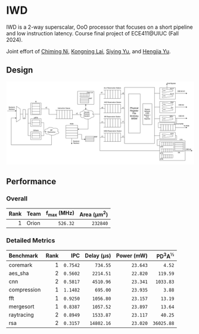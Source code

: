 # IWD
IWD is a 2-way superscalar, OoO processor that focuses on a short pipeline and low instruction latency. Course final project of ECE411@UIUC (Fall 2024).

Joint effort of [Chiming Ni](https://github.com/nice-mee), [Kongning Lai](https://github.com/kongninglai), [Siying Yu](https://github.com/sy2u), and [Hengjia Yu](https://github.com/siriuxyu).

## Design
![MP_OOO drawio](mp_ooo/docs/images/orion-arch.png)

## Performance

### Overall
|Rank|Team|f<sub>max</sub> (MHz)|Area (µm<sup>2</sup>)| 
|--:|---|--:|--:|
|1|Orion|```526.32```|```232840```| 

### Detailed Metrics
| Benchmark   | Rank |      IPC | Delay (μs) | Power (mW) | PD<sup>3</sup>A<sup>½</sup> |
| :---------- | ---: | -------: | ---------: | ---------: | --------------------------: |
| coremark    |    1 | `0.7542` |   `734.55` |   `23.643` |                      `4.52` |
| aes_sha     |    2 | `0.5602` |  `2214.51` |   `22.820` |                    `119.59` |
| cnn         |    2 | `0.5817` |  `4510.96` |   `23.341` |                   `1033.83` |
| compression |    1 | `1.1482` |   `695.00` |   `23.935` |                      `3.88` |
| fft         |    1 | `0.9250` |  `1056.80` |   `23.157` |                     `13.19` |
| mergesort   |    1 | `0.8387` |  `1057.52` |   `23.897` |                     `13.64` |
| raytracing  |    2 | `0.8949` |  `1533.87` |   `23.117` |                     `40.25` |
| rsa         |    2 | `0.3157` | `14802.16` |   `23.020` |                  `36025.88` |
